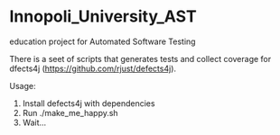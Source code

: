 # Innopoli_University_AST
education project for Automated Software Testing

There is a seet of scripts that generates tests and collect coverage for dfects4j (https://github.com/rjust/defects4j).

Usage:
1) Install defects4j with dependencies
2) Run ./make_me_happy.sh
3) Wait...
